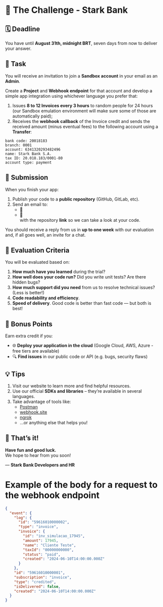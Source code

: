 # 💼 The Challenge - Stark Bank

## 🗓️ Deadline

You have until **August 31th, midnight BRT**, seven days from now to deliver your answer.

## 🧪 Task

You will receive an invitation to join a **Sandbox account** in your email as an **Admin**.

Create a **Project** and **Webhook endpoint** for that account and develop a simple app integration using whichever language you prefer that:

1. Issues **8 to 12 Invoices every 3 hours** to random people for 24 hours (our Sandbox emulation environment will make sure some of those are automatically paid);
2. Receives the **webhook callback** of the Invoice credit and sends the received amount (minus eventual fees) to the following account using a **Transfer**:

```
bank code: 20018183
branch: 0001
account: 6341320293482496
name: Stark Bank S.A.
tax ID: 20.018.183/0001-80
account type: payment
```

## 🚀 Submission

When you finish your app:

1. Publish your code to a **public repository** (GitHub, GitLab, etc).
2. Send an email to:
   - 📧
   - 📧  
     with the repository **link** so we can take a look at your code.

You should receive a reply from us in **up to one week** with our evaluation and, if all goes well, an invite for a chat.

## 📝 Evaluation Criteria

You will be evaluated based on:

1. **How much have you learned** during the trial?
2. **How well does your code run?** Did you write unit tests? Are there hidden bugs?
3. **How much support did you need** from us to resolve technical issues? (Less is better!)
4. **Code readability and efficiency**.
5. **Speed of delivery**. Good code is better than fast code — but both is best!

## 🌟 Bonus Points

Earn extra credit if you:

- 🌐 **Deploy your application in the cloud** (Google Cloud, AWS, Azure - free tiers are available)
- 🔍 **Find issues** in our public code or API (e.g. bugs, security flaws)

## 💡 Tips

1. Visit our website to learn more and find helpful resources.
2. Use our official **SDKs and libraries** – they’re available in several languages.
3. Take advantage of tools like:
   - [Postman](https://www.postman.com/)
   - [webhook.site](https://webhook.site)
   - [ngrok](https://ngrok.com/)
   - ...or anything else that helps you!

## 🎉 That’s it!

**Have fun and good luck.**  
We hope to hear from you soon!

— **Stark Bank Developers and HR**

# Example of the body for a request to the webhook endpoint

```json
{
  "event": {
    "log": {
      "id": "59616010000002",
      "type": "invoice",
      "invoice": {
        "id": "inv_simulacao_17945",
        "amount": 17945,
        "name": "Cliente Teste",
        "taxId": "00000000000",
        "status": "paid",
        "created": "2024-06-10T14:00:00.000Z"
      }
    },
    "id": "59616010000001",
    "subscription": "invoice",
    "type": "credited",
    "isDelivered": false,
    "created": "2024-06-10T14:00:00.000Z"
  }
}
```
